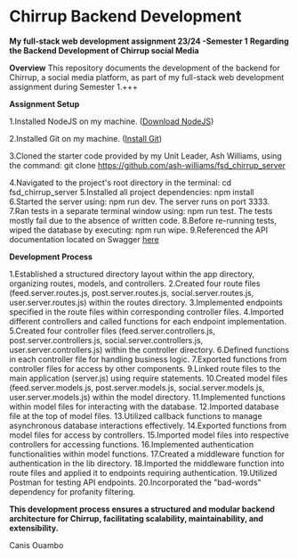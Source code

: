 # Chirrup Backend Development

**My full-stack web development assignment 23/24 -Semester 1**
                                           **Regarding the Backend Development of Chirrup social Media**





**Overview**
This repository documents the development of the backend for Chirrup, a social media platform, as part of my full-stack web development assignment during Semester 1.+++

**Assignment Setup**

1.Installed NodeJS on my machine. ([Download NodeJS](https://nodejs.org/en/download/))

2.Installed Git on my machine.  ([Install Git](https://git-scm.com/book/en/v2/Getting-Started-Installing-Git))

3.Cloned the starter code provided by my Unit Leader, Ash Williams, using the command: git clone https://github.com/ash-williams/fsd_chirrup_server

4.Navigated to the project's root directory in the terminal: cd fsd_chirrup_server
5.Installed all project dependencies: npm install
6.Started the server using: npm run dev. The server runs on port 3333.
7.Ran tests in a separate terminal window using: npm run test. The tests mostly fail due to the absence of written code.
8.Before re-running tests, wiped the database by executing: npm run wipe.
9.Referenced the API documentation located on Swagger [here](https://app.swaggerhub.com/apis/MMU-SE/Chirrup/1.0.0/#/)

**Development Process**

1.Established a structured directory layout within the app directory, organizing routes, models, and controllers.
2.Created four route files (feed.server.routes.js, post.server.routes.js, social.server.routes.js, user.server.routes.js) within the routes directory.
3.Implemented endpoints specified in the route files within corresponding controller files.
4.Imported different controllers and called functions for each endpoint implementation.
5.Created four controller files (feed.server.controllers.js, post.server.controllers.js, social.server.controllers.js, user.server.controllers.js) within the controller directory.
6.Defined functions in each controller file for handling business logic.
7.Exported functions from controller files for access by other components.
9.Linked route files to the main application (server.js) using require statements.
10.Created model files (feed.server.models.js, post.server.models.js, social.server.models.js, user.server.models.js) within the model directory.
11.Implemented functions within model files for interacting with the database.
12.Imported database file at the top of model files.
13.Utilized callback functions to manage asynchronous database interactions effectively.
14.Exported functions from model files for access by controllers.
15.Imported model files into respective controllers for accessing functions.
16.Implemented authentication functionalities within model functions.
17.Created a middleware function for authentication in the lib directory.
18.Imported the middleware function into route files and applied it to endpoints requiring authentication.
19.Utilized Postman for testing API endpoints.
20.Incorporated the "bad-words" dependency for profanity filtering.

**This development process ensures a structured and modular backend architecture for Chirrup, facilitating scalability, maintainability, and extensibility.**


Canis Ouambo











